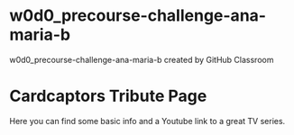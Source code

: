 # w0d0_precourse-challenge-ana-maria-b
w0d0_precourse-challenge-ana-maria-b created by GitHub Classroom
# Cardcaptors Tribute Page
Here you can find some basic info and a Youtube link to a great TV series.

